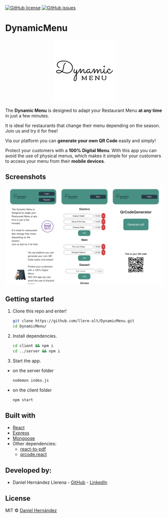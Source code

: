 [![GitHub license](https://img.shields.io/github/license/danielhdezller/DynamicMenu)](https://github.com/danielhdezller/DynamicMenu/blob/master/LICENSE)
[![GitHub issues](https://img.shields.io/github/issues/danielhdezller/DynamicMenu)](https://GitHub.com/danielhdezller/DynamicMenu/issues)

# DynamicMenu

<p align="center">
  <img src="/client/src/assets/LOGO.png" />
</p>

The **Dynamic Menu** is designed to adapt your Restaurant Menu **at any time** in just a few minutes.

It is ideal for restaurants that change their menu depending on the season.
Join us and try it for free!

Via our platform you can **generate your own QR Code** easily and simply!

Protect your customers with a **100% Digital Menu**.
With this app you can avoid the use of physical menus,
which makes it simple for your customers to access your menu from their **mobile devices**.

## Screenshots

<p align="center">
  <img src="/client/src/assets/ScreenShots DM.png" />
</p>

## Getting started

1. Clone this repo and enter!

   ```bash
   git clone https://github.com/llere-alt/DynamicMenu.git
   cd DynamicMenu/
   ```

2. Install dependencies.

   ```bash
   cd client && npm i
   cd ../server && npm i
   ```

3. Start the app.

- on the server folder
  ```bash
  nodemon index.js
  ```
- on the client folder
  ```bash
  npm start
  ```

## Built with

- [React](https://reactjs.org/)
- [Express](https://expressjs.com/)
- [Mongoose](https://mongoosejs.com/)
- Other dependencies:
  - [react-to-pdf](https://www.npmjs.com/package/react-to-pdf)
  - [qrcode.react](https://www.npmjs.com/package/qrcode.react)

## Developed by:

- Daniel Hernández Llerena - [GitHub](https://github.com/danielhdezller) - [LinkedIn](https://www.linkedin.com/in/daniel-hernandez-ller/)

## License

MIT © [Daniel Hernández](https://github.com/danielhdezller)

